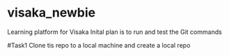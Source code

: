 # visaka_newbie
Learning platform for Visaka
Inital plan is to run and test the Git commands

#Task1
Clone tis repo to a local machine and create a local repo
